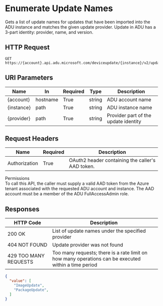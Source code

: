# Enumerate Update Names

Gets a list of update names for updates that have been imported into the ADU instance and matches the given update provider. Update in ADU has a 3-part identity: provider, name, and version.

## HTTP Request

```http
GET https://{account}.api.adu.microsoft.com/deviceupdate/{instance}/v2/updates/provider/{provider}/names
```

## URI Parameters

| Name | In | Required | Type | Description |
| --------- | --------- | --------- | --------- | --------- |
| {account} | hostname | True | string | ADU account name |
| {instance}| path | True | string | ADU instance name |
| {provider} | path | True | string | Provider part of the update identity |

## Request Headers

| Name | Required | Description |
| --------- | --------- | --------- |
| Authorization | True | OAuth2 header containing the caller's AAD token. |

Permissions </br>
To call this API, the caller must supply a valid AAD token from the Azure tenant associated with the requested ADU account and instance. The AAD account must be a member of the ADU FullAccessAdmin role.

## Responses

| HTTP Code | Description |
| --------- | --------- |
| 200 OK | List of update names under the specified provider |
| 404 NOT FOUND| Update provider was not found |
| 429 TOO MANY REQUESTS | Too many requests; there is a rate limit on how many operations can be executed within a time period |

```json
{
  "value": [
    "ImageUpdate",
    "PackageUpdate",
  ]
}
```
